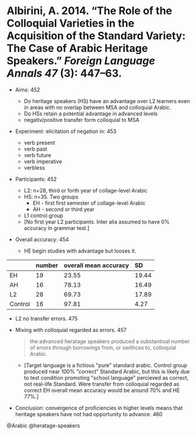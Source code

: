 # Albirini, A. 2014. “The Role of the Colloquial Varieties in the Acquisition of the Standard Variety: The Case of Arabic Heritage Speakers.” *Foreign Language Annals 47* (3): 447–63.

- Aims: 452
    - Do heritage speakers (HS) have an advantage over L2 learners even in areas with no overlap between MSA and colloquial Arabic.
    - Do HSs retain a potential advantage in advanced levels
    - negativ/positive transfer form colloquial to MSA

- Experiment: elicitation of negation in: 453
    - verb present
    - verb past
    - verb future
    - verb imperative
    - verbless

- Participants: 452
    - L2: n=28, third or forth year of collage-level Arabic
    - HS: n=35. Two groups
        - EH - first first semester of collage-level Arabic
        - AH - second or third year
     - L1 control group
     - [No first year L2 participants. Inter alia assumed to have 0% accuracy in grammar test.]

- Overall accuracy: 454
    
    - HE begin studies with advantage but looses it.

|         | number | overall mean accuracy | SD    |
| :-      | :-     | :-                    | :-    |
| EH      | 19     | 23.55                 | 19.44 |
| AH      | 16     | 78.13                 | 16.49 |
| L2      | 28     | 69.73                 | 17.89 |
| Control | 16     | 97.81                 | 4.27  |

- L2 no transfer errors. 475

- Mixing with colloquial regarded as errors. 457  

    > the advanced heratage speakers produced a substantioal number of errors through borrowings from, or swithces to, colloquial Arabic.

    - [Target language is a fictious "pure" standard arabic. Control group produced near 100% "correct" Standard Arabic, but this is likely due to test condition promoting "school language" percieved as correct, not real-life Standard. Were transfer from colloquial regarded as correct EH overall mean accuracy would be around 70% and HE 77%.]

- Conclusion: convergence of proficiencies in higher levels means that heritage speakers have not had opportunity to advance. 460

@Arabic
@heratage-speakers

